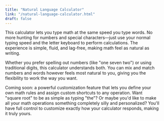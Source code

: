 ```yaml
---
title: "Natural Language Calculator"
link: "/natural-language-calculator.html"
draft: false
---
```


This calculator lets you type math at the same speed you type words. No more hunting for numbers and special characters—just use your normal typing speed and the letter keyboard to perform calculations. The experience is simple, fluid, and lag-free, making math feel as natural as writing.

Whether you prefer spelling out numbers (like "one seven two") or using traditional digits, this calculator understands both. You can mix and match numbers and words however feels most natural to you, giving you the flexibility to work the way you want.

Coming soon: a powerful customization feature that lets you define your own math rules and assign custom shortcuts to any operation. Want "square root" to be as simple as typing "the"? Or maybe you'd like to make all your math operations something completely silly and personalized? You'll have full control to customize exactly how your calculator responds, making it truly yours.
